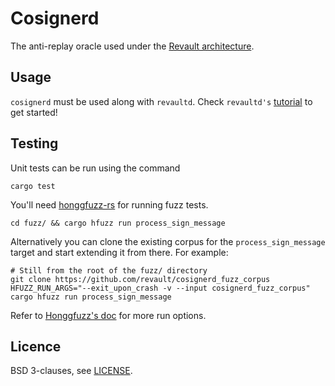 # Cosignerd

The anti-replay oracle used under the [Revault architecture](https://github.com/revault/practical-revault/blob/master/revault.pdf).

## Usage

`cosignerd` must be used along with `revaultd`. Check `revaultd's` [tutorial](https://github.com/revault/revaultd/tree/master/doc/USAGE.md) to get started!

## Testing

Unit tests can be run using the command
```
cargo test
```

You'll need [honggfuzz-rs](https://github.com/rust-fuzz/honggfuzz-rs) for running fuzz tests.

```
cd fuzz/ && cargo hfuzz run process_sign_message
```

Alternatively you can clone the existing corpus for the `process_sign_message` target and start extending it from there. For example:

```
# Still from the root of the fuzz/ directory
git clone https://github.com/revault/cosignerd_fuzz_corpus
HFUZZ_RUN_ARGS="--exit_upon_crash -v --input cosignerd_fuzz_corpus" cargo hfuzz run process_sign_message
```

Refer to [Honggfuzz's doc](https://github.com/google/honggfuzz/blob/master/docs/USAGE.md#cmdline---help) for more run options.

## Licence

BSD 3-clauses, see [LICENSE](LICENSE).
